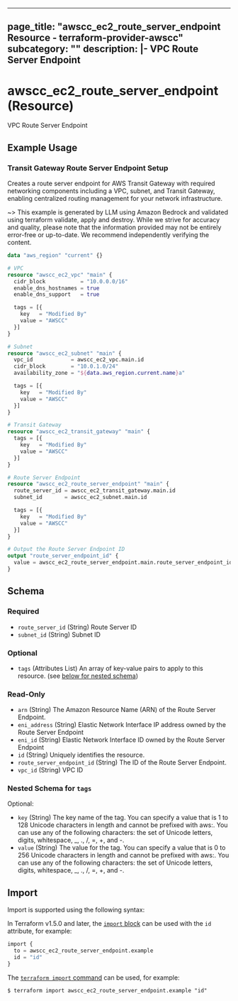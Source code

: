 
---
page_title: "awscc_ec2_route_server_endpoint Resource - terraform-provider-awscc"
subcategory: ""
description: |-
  VPC Route Server Endpoint
---

# awscc_ec2_route_server_endpoint (Resource)

VPC Route Server Endpoint

## Example Usage

### Transit Gateway Route Server Endpoint Setup

Creates a route server endpoint for AWS Transit Gateway with required networking components including a VPC, subnet, and Transit Gateway, enabling centralized routing management for your network infrastructure.

~> This example is generated by LLM using Amazon Bedrock and validated using terraform validate, apply and destroy. While we strive for accuracy and quality, please note that the information provided may not be entirely error-free or up-to-date. We recommend independently verifying the content.

```terraform
data "aws_region" "current" {}

# VPC
resource "awscc_ec2_vpc" "main" {
  cidr_block           = "10.0.0.0/16"
  enable_dns_hostnames = true
  enable_dns_support   = true

  tags = [{
    key   = "Modified By"
    value = "AWSCC"
  }]
}

# Subnet
resource "awscc_ec2_subnet" "main" {
  vpc_id            = awscc_ec2_vpc.main.id
  cidr_block        = "10.0.1.0/24"
  availability_zone = "${data.aws_region.current.name}a"

  tags = [{
    key   = "Modified By"
    value = "AWSCC"
  }]
}

# Transit Gateway
resource "awscc_ec2_transit_gateway" "main" {
  tags = [{
    key   = "Modified By"
    value = "AWSCC"
  }]
}

# Route Server Endpoint
resource "awscc_ec2_route_server_endpoint" "main" {
  route_server_id = awscc_ec2_transit_gateway.main.id
  subnet_id       = awscc_ec2_subnet.main.id

  tags = [{
    key   = "Modified By"
    value = "AWSCC"
  }]
}

# Output the Route Server Endpoint ID
output "route_server_endpoint_id" {
  value = awscc_ec2_route_server_endpoint.main.route_server_endpoint_id
}
```

<!-- schema generated by tfplugindocs -->
## Schema

### Required

- `route_server_id` (String) Route Server ID
- `subnet_id` (String) Subnet ID

### Optional

- `tags` (Attributes List) An array of key-value pairs to apply to this resource. (see [below for nested schema](#nestedatt--tags))

### Read-Only

- `arn` (String) The Amazon Resource Name (ARN) of the Route Server Endpoint.
- `eni_address` (String) Elastic Network Interface IP address owned by the Route Server Endpoint
- `eni_id` (String) Elastic Network Interface ID owned by the Route Server Endpoint
- `id` (String) Uniquely identifies the resource.
- `route_server_endpoint_id` (String) The ID of the Route Server Endpoint.
- `vpc_id` (String) VPC ID

<a id="nestedatt--tags"></a>
### Nested Schema for `tags`

Optional:

- `key` (String) The key name of the tag. You can specify a value that is 1 to 128 Unicode characters in length and cannot be prefixed with aws:. You can use any of the following characters: the set of Unicode letters, digits, whitespace, _, ., /, =, +, and -.
- `value` (String) The value for the tag. You can specify a value that is 0 to 256 Unicode characters in length and cannot be prefixed with aws:. You can use any of the following characters: the set of Unicode letters, digits, whitespace, _, ., /, =, +, and -.

## Import

Import is supported using the following syntax:

In Terraform v1.5.0 and later, the [`import` block](https://developer.hashicorp.com/terraform/language/import) can be used with the `id` attribute, for example:

```terraform
import {
  to = awscc_ec2_route_server_endpoint.example
  id = "id"
}
```

The [`terraform import` command](https://developer.hashicorp.com/terraform/cli/commands/import) can be used, for example:

```shell
$ terraform import awscc_ec2_route_server_endpoint.example "id"
```
